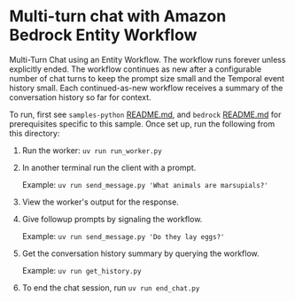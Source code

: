# Multi-turn chat with Amazon Bedrock Entity Workflow

Multi-Turn Chat using an Entity Workflow. The workflow runs forever unless explicitly ended. The workflow continues as new after a configurable number of chat turns to keep the prompt size small and the Temporal event history small. Each continued-as-new workflow receives a summary of the conversation history so far for context.

To run, first see `samples-python` [README.md](../../README.md), and `bedrock` [README.md](../README.md) for prerequisites specific to this sample. Once set up, run the following from this directory:

1. Run the worker: `uv run run_worker.py`
2. In another terminal run the client with a prompt.

    Example: `uv run send_message.py 'What animals are marsupials?'`

3. View the worker's output for the response.
4. Give followup prompts by signaling the workflow.

    Example: `uv run send_message.py 'Do they lay eggs?'`
5. Get the conversation history summary by querying the workflow.
    
    Example: `uv run get_history.py`
6. To end the chat session, run `uv run end_chat.py`
